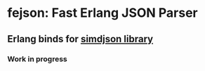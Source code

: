 # fejson: Fast Erlang JSON Parser

## Erlang binds for [simdjson library](https://github.com/lemire/simdjson)

### Work in progress